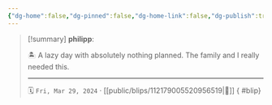 ```yaml
---
{"dg-home":false,"dg-pinned":false,"dg-home-link":false,"dg-publish":true,"type":"blip","disabled rules":["yaml-title","yaml-title-alias","file-name-heading"],"title":"philipp on mastodon @ 2024-03-29","created-date":"2024-03-29T12:36:22","id":112179005520956510,"updated-date":"2025-05-02T08:50:44","dg-path":"blips/112179005520956519.md","permalink":"/blips/112179005520956519/","dgPassFrontmatter":true}
---
```


> [!summary] **philipp**:
>
> 🏝️ A lazy day with absolutely nothing planned. The family and I really needed this.
> - - -
>
> 🗓️ `Fri, Mar 29, 2024` · [[public/blips/112179005520956519\|🔗]]
{ #blip}

